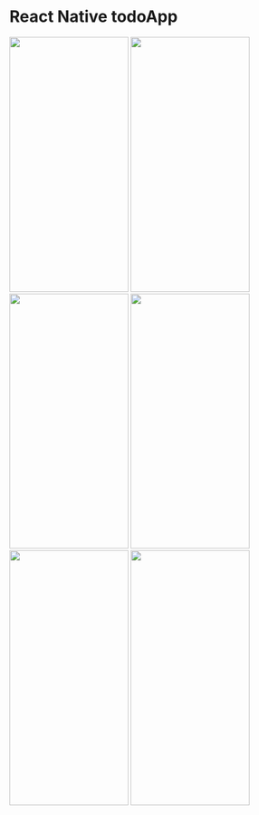 # React Native todoApp

<img src="https://user-images.githubusercontent.com/75428453/135967379-e7349910-b645-47f8-9886-03b6779102fe.png" width="210" height="450">
<img src="https://user-images.githubusercontent.com/75428453/135967523-18c3f9d4-ca6b-4af4-877b-d2b82de0c692.png" width="210" height="450">
<img src="https://user-images.githubusercontent.com/75428453/135967662-0ba89db1-8f74-4c60-a2c9-25bf72624ddf.png" width="210" height="450">
<img src="https://user-images.githubusercontent.com/75428453/135967792-4d380775-a653-4e2b-afb5-0955f1d25308.png" width="210" height="450">
<img src="https://user-images.githubusercontent.com/75428453/135967879-b0f01022-c157-4c43-b21c-5ee701a9faf4.png" width="210" height="450">
<img src="https://user-images.githubusercontent.com/75428453/135967895-48919236-6904-4327-9566-ada203231418.png" width="210" height="450">


